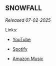 ## SNOWFALL
*Released 07-02-2025*

Links:

- [YouTube](https://www.youtube.com/watch?v=vfuEIw1HAyk)

- [Spotify](https://open.spotify.com/album/19s7TlDm2BqDST2m1Idpfj?si=8ii3RlLNRrCvP4DqH8m5Bg)

- [Amazon Music](https://music.amazon.com/albums/B0FGGYMBVF?marketplaceId=ATVPDKIKX0DER&musicTerritory=US&ref=dm_sh_UkiIb5AjYrTZxv8HgICeCpJmV)
